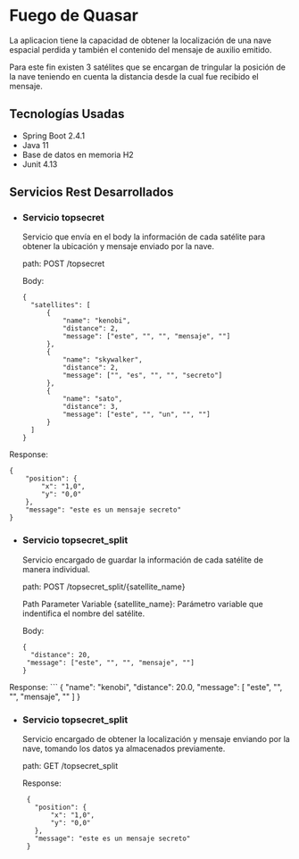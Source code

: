 # Fuego de Quasar

La aplicacion tiene la capacidad de obtener la localización de una nave espacial perdida y también el contenido del mensaje de auxilio emitido.

Para este fin existen 3 satélites que se encargan de tringular la posición de la nave teniendo en cuenta la distancia desde la cual fue recibido el mensaje.

## Tecnologías Usadas

- Spring Boot 2.4.1
- Java 11
- Base de datos en memoria H2
- Junit 4.13


## Servicios Rest Desarrollados

- ### Servicio topsecret

  Servicio que envía en el body la información de cada satélite para obtener la ubicación y mensaje enviado por la nave.

  path: POST /topsecret
  
  Body: 
    ```
    {
      "satellites": [
          {
              "name": "kenobi",
              "distance": 2,
              "message": ["este", "", "", "mensaje", ""]
          },
          {
              "name": "skywalker",
              "distance": 2,
              "message": ["", "es", "", "", "secreto"]
          },
          {
              "name": "sato",
              "distance": 3,
              "message": ["este", "", "un", "", ""]
          }
      ]
    }
   
 Response: 
  
    {
        "position": {
            "x": "1,0",
            "y": "0,0"
        },
        "message": "este es un mensaje secreto"
    }


- ### Servicio topsecret_split

  Servicio encargado de guardar la información de cada satélite de manera individual.

  path: POST /topsecret_split/{satellite_name}
  
  Path Parameter Variable {satellite_name}: Parámetro variable que indentifica el nombre del satélite.
  
  Body: 
    ```
    {
      "distance": 20,
     "message": ["este", "", "", "mensaje", ""]
    }
  
 Response: 
      ```
    {
        "name": "kenobi",
        "distance": 20.0,
        "message": [
            "este",
            "",
            "",
            "mensaje",
            ""
        ]
    }

 - ### Servicio topsecret_split
 
   Servicio encargado de obtener la localización y mensaje enviando por la nave, tomando los datos ya almacenados previamente.

   path: GET /topsecret_split


   Response: 
    ```
     {
       "position": {
           "x": "1,0",
           "y": "0,0"
       },
       "message": "este es un mensaje secreto"
     }




 


